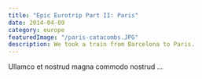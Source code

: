 ```yaml
---
title: "Epic Eurotrip Part II: Paris"
date: 2014-04-09
category: europe
featuredImage: "/paris-catacombs.JPG"
description: We took a train from Barcelona to Paris.
---
```


Ullamco et nostrud magna commodo nostrud ...